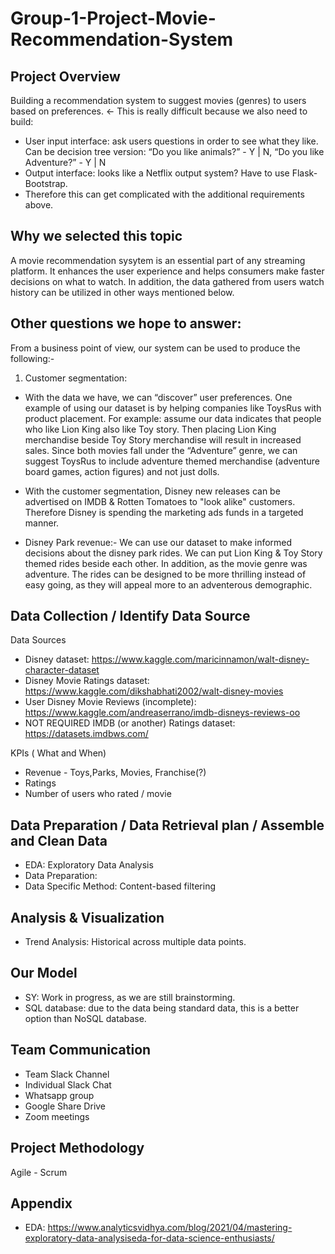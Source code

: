 # Group-1-Project-Movie-Recommendation-System

## Project Overview

Building a recommendation system to suggest movies (genres) to users based on preferences. ← This is really difficult because we also need to build:
* User input interface: ask users questions in order to see what they like. Can be decision tree version:  “Do you like animals?” - Y | N, “Do you like Adventure?” - Y | N
* Output interface: looks like a Netflix output system? Have to use Flask-Bootstrap.
* Therefore this can get complicated with the additional requirements above.

## Why we selected this topic
A movie recommendation sysytem is an essential part of any streaming platform. It enhances the user experience and helps consumers make faster decisions on what to watch. In addition, the data gathered from users watch history can be utilized in other ways mentioned below.

## Other questions we hope to answer:
From a business point of view, our system can be used to produce the following:-
1. Customer segmentation:
* With the data we have, we can “discover” user preferences. One example of using our dataset is by helping companies like ToysRus with product placement. For example: assume our data indicates that people who like Lion King also like Toy story. Then placing Lion King merchandise beside Toy Story merchandise will result in increased sales. Since both movies fall under the “Adventure” genre, we can suggest ToysRus to include adventure themed merchandise (adventure board games, action figures) and not just dolls.

* With the customer segmentation, Disney new releases can be advertised on IMDB & Rotten Tomatoes to "look alike" customers. Therefore Disney is spending the marketing ads funds in a targeted manner. 

* Disney Park revenue:- We can use our dataset to make informed decisions about the disney park rides. We can put Lion King & Toy Story themed rides beside each other. In addition, as the movie genre was adventure. The rides can be designed to be more thrilling instead of easy going, as they will appeal more to an adventerous demographic.


## Data Collection / Identify Data Source

Data Sources
- Disney dataset: https://www.kaggle.com/maricinnamon/walt-disney-character-dataset
- Disney Movie Ratings dataset: https://www.kaggle.com/dikshabhati2002/walt-disney-movies
- User Disney Movie Reviews (incomplete): https://www.kaggle.com/andreaserrano/imdb-disneys-reviews-oo
- NOT REQUIRED IMDB (or another) Ratings dataset: https://datasets.imdbws.com/

KPIs ( What and When)
- Revenue - Toys,Parks, Movies, Franchise(?)
- Ratings
- Number of users who rated / movie

## Data Preparation / Data Retrieval plan /  Assemble and Clean Data

- EDA: Exploratory Data Analysis
- Data Preparation:
- Data Specific Method: Content-based filtering

## Analysis & Visualization

- Trend Analysis: Historical across multiple data points.

## Our Model

- SY: Work in progress, as we are still brainstorming.
- SQL database: due to the data being standard data, this is a better option than NoSQL database.

## Team Communication

- Team Slack Channel
- Individual Slack Chat
- Whatsapp group
- Google Share Drive
- Zoom meetings

## Project Methodology
Agile - Scrum

## Appendix
* EDA: https://www.analyticsvidhya.com/blog/2021/04/mastering-exploratory-data-analysiseda-for-data-science-enthusiasts/
